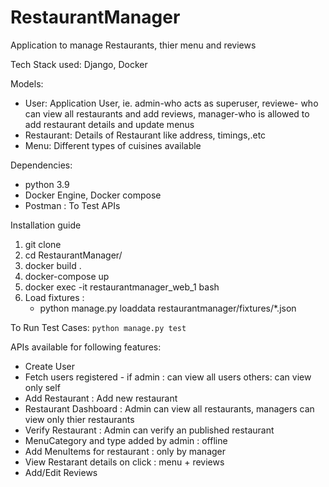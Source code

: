 # RestaurantManager

Application to manage Restaurants, thier menu and reviews

Tech Stack used: Django, Docker

Models:
- User: Application User,
  ie. admin-who acts as superuser, reviewe- who can view all restaurants and add reviews, manager-who is allowed to add restaurant details and update menus
- Restaurant: Details of Restaurant like address, timings,.etc
- Menu: Different types of cuisines available

Dependencies:
- python 3.9
- Docker Engine, Docker compose
- Postman : To Test APIs

Installation guide

1. git clone <REPO URL>
2. cd RestaurantManager/
2. docker build .
3. docker-compose up
4. docker exec -it restaurantmanager_web_1 bash
6. Load fixtures :
    - python manage.py loaddata restaurantmanager/fixtures/*.json

To Run Test Cases:
``` python manage.py test ```

APIs available for following features:
- Create User
- Fetch users registered -
	  if admin : can view all users
	  others: can view only self
- Add Restaurant : Add new restaurant
- Restaurant Dashboard : Admin can view all restaurants, managers can view only thier restaurants
- Verify Restaurant : Admin can verify an published restaurant
- MenuCategory and type added by admin : offline
- Add MenuItems for restaurant : only by manager
- View Restarant details on click : menu + reviews
- Add/Edit Reviews
